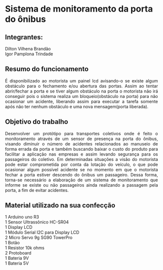 <h1> Sistema de monitoramento da porta do ônibus </h1>

<h2>Integrantes:   <br></h2>
Dilton Vilhena Brandão    <br>                                                                                                  Igor Pamplona Trindade

<h2>Resumo do funcionamento </h2>

<p align="justify"> É disponibilizado ao motorista um painel lcd avisando-o se existe algum obstáculo para o fechamento e/ou abertura das portas. Assim ao tentar abrir/fechar a porta e se tiver algum obstáculo na porta o motorista não irá conseguir pois o sistema realiza um bloqueio(obstáculo na porta) para não ocasionar um acidente, liberando assim para executar a tarefa somente após não ter nenhum obstáculo e uma nova mensagem(porta liberada). </p>

<h2>Objetivo do trabalho</h2>
<p align="justify">Desenvolver um protótipo para transportes coletivos onde é feito o monitoramento através de um sensor de presença na porta do ônibus, visando diminuir o número de acidentes relacionados ao manuseio de forma errada da porta e também buscando baixar o custo do produto para facilitar a aplicação nas empresas e assim levando segurança para os passageiros do coletivo. Em determinadas situações a visão do motorista pode estar comprometida por conta da lotação do veículo, o que pode ocasionar algum possível acidente se no momento em que o motorista fechar a porta estiver descendo do ônibus um passageiro. Dessa forma, torna-se necessário a elaboração de um sistema de monitoramento que informe se existe ou não passageiros ainda realizando a passagem pela porta, a fim de evitar acidentes.</p>



<h2>Material utilizado na sua confecção</h2>

1 Arduino uno R3 <br>
1 Sensor Ultrassônico HC-SR04 <br>
1 Display LCD <br>
1 Módulo Serial I2C para Display LCD <br>
2 Micro Servo 9g SG90 TowerPro<br>
1 Botão <br>
1 Resistor 10k ohms <br>
2 Protoboard <br>
1 Bateria 9V <br>
1 Bateria 5V <br>
